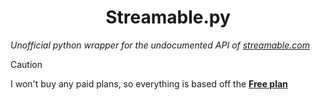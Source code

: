 <h1 align="center">Streamable.py</h1>
<i align="center">
    Unofficial python wrapper for the undocumented API of <a href="https://streamable.com">streamable.com</a>
</i>

> [!CAUTION]
>
> I won't buy any paid plans, so everything is based off the [**Free plan**](https://streamable.com/pricing)
